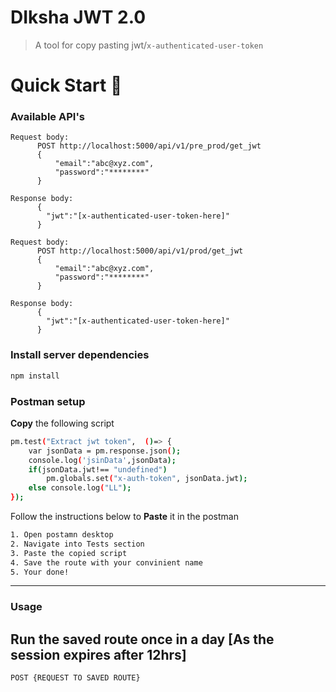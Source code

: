 # DIksha JWT 2.0

> A tool for copy pasting jwt/`x-authenticated-user-token`

# Quick Start 🚀

### Available API's
```
Request body:
      POST http://localhost:5000/api/v1/pre_prod/get_jwt
      {
          "email":"abc@xyz.com",
          "password":"********"
      }

Response body:
      {
        "jwt":"[x-authenticated-user-token-here]"
      }
```
```
Request body:
      POST http://localhost:5000/api/v1/prod/get_jwt
      {
          "email":"abc@xyz.com",
          "password":"********"
      }

Response body:
      {
        "jwt":"[x-authenticated-user-token-here]"
      }
```

### Install server dependencies

```bash
npm install
```

### Postman setup
**Copy** the following script
```bash
pm.test("Extract jwt token",  ()=> {
    var jsonData = pm.response.json();
    console.log('jsinData',jsonData);
    if(jsonData.jwt!== "undefined")
        pm.globals.set("x-auth-token", jsonData.jwt);
    else console.log("LL");
});
```
Follow the instructions below to **Paste** it in the postman
```bash
1. Open postamn desktop
2. Navigate into Tests section
3. Paste the copied script
4. Save the route with your convinient name
5. Your done!
```
---
### Usage

## Run the saved route once in a day [As the session expires after 12hrs]
```bash
POST {REQUEST TO SAVED ROUTE}
```
